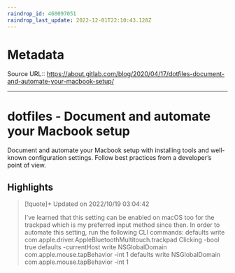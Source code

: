 ```yaml
---
raindrop_id: 460097051
raindrop_last_update: 2022-12-01T22:10:43.128Z
---
```


# Metadata
Source URL:: https://about.gitlab.com/blog/2020/04/17/dotfiles-document-and-automate-your-macbook-setup/


---
# dotfiles - Document and automate your Macbook setup

Document and automate your Macbook setup with installing tools and well-known configuration settings. Follow best practices from a developer’s point of view.

## Highlights

> [!quote]+ Updated on 2022/10/19 03:04:42
>
> I’ve learned that this setting can be enabled on macOS too for the trackpad which is my preferred input method since then. In order to automate this setting, run the following CLI commands:
>defaults write com.apple.driver.AppleBluetoothMultitouch.trackpad Clicking -bool true
>defaults -currentHost write NSGlobalDomain com.apple.mouse.tapBehavior -int 1
>defaults write NSGlobalDomain com.apple.mouse.tapBehavior -int 1
